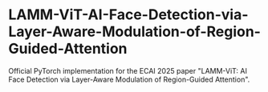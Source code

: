 # LAMM-ViT-AI-Face-Detection-via-Layer-Aware-Modulation-of-Region-Guided-Attention
Official PyTorch implementation for the ECAI 2025 paper "LAMM-ViT: AI Face Detection via Layer-Aware Modulation of Region-Guided Attention".
